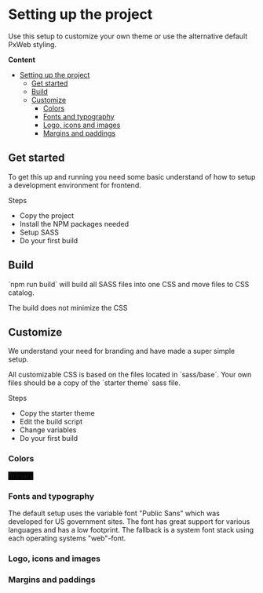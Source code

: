 # Setting up the project

Use this setup to customize your own theme or use the alternative default PxWeb styling.

**Content**

- [Setting up the project](#setting-up-the-project)
  - [Get started](#get-started)
  - [Build](#build)
  - [Customize](#customize)
    - [Colors](#colors)
    - [Fonts and typography](#fonts-and-typography)
    - [Logo, icons and images](#logo-icons-and-images)
    - [Margins and paddings](#margins-and-paddings)

## Get started

To get this up and running you need some basic understand of how to setup a development environment for frontend.

Steps 

- Copy the project
- Install the NPM packages needed
- Setup SASS
- Do your first build

## Build

´npm run build´ will build all SASS files into one CSS and move files to CSS catalog. 

The build does not minimize the CSS


## Customize

We understand your need for branding and have made a super simple setup. 

All customizable CSS is based on the files located in ´sass/base´. Your own files should be a copy of the ´starter theme´ sass file.

Steps

- Copy the starter theme
- Edit the build script
- Change variables
- Do your first build

### Colors

<span style="background-color:#000000;width:300px;">Primary</span>

### Fonts and typography

The default setup uses the variable font "Public Sans" which was developed for US government sites. The font has great support for various languages and has a low footprint. The fallback is a system font stack using each operating systems "web"-font.

### Logo, icons and images

### Margins and paddings

